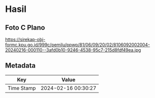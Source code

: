 # Hasil

## Foto C Plano

https://sirekap-obj-formc.kpu.go.id/999c/pemilu/ppwp/81/06/09/20/02/8106092002004-20240216-000110--3afd0b10-9246-4538-95c7-215d8fdf49ea.jpg


## Metadata

| Key        | Value               |
| ---------- | ------------------- |
| Time Stamp | 2024-02-16 00:30:27 |



